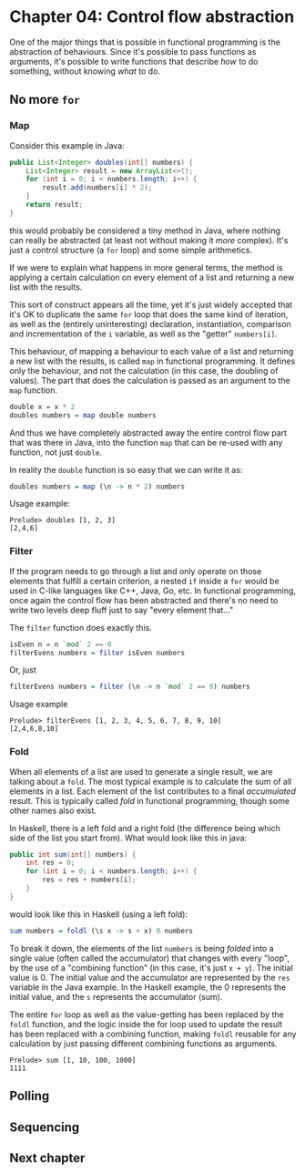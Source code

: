 # Chapter 04: Control flow abstraction
One of the major things that is possible in functional programming is the
abstraction of behaviours. Since it's possible to pass functions as arguments,
it's possible to write functions that describe _how_ to do something, without
knowing _what_ to do.

## No more `for`
### Map
Consider this example in Java:
```java
public List<Integer> doubles(int[] numbers) {
    List<Integer> result = new ArrayList<>();
    for (int i = 0; i < numbers.length; i++) {
        result.add(numbers[i] * 2);
    }
    return result;
}
```
this would probably be considered a tiny method in Java, where nothing can
really be abstracted (at least not without making it _more_ complex). It's just
a control structure (a `for` loop) and some simple arithmetics.

If we were to explain what happens in more general terms, the method is applying
a certain calculation on every element of a list and returning a new list with
the results.

This sort of construct appears all the time, yet it's just widely accepted that
it's OK to duplicate the same `for` loop that does the same kind of iteration,
as well as the (entirely uninteresting) declaration, instantiation, comparison
and incrementation of the `i` variable, as well as the "getter" `numbers[i]`.

This behaviour, of mapping a behaviour to each value of a list and returning
a new list with the results, is called `map` in functional programming. It
defines only the behaviour, and not the calculation (in this case, the doubling
of values). The part that does the calculation is passed as an argument to the
`map` function.

```haskell
double x = x * 2
doubles numbers = map double numbers
```
And thus we have completely abstracted away the entire control flow part that
was there in Java, into the function `map` that can be re-used with any
function, not just `double`.

In reality the `double` function is so easy that we can write it as:
```haskell
doubles numbers = map (\n -> n * 2) numbers
```
Usage example:
```
Prelude> doubles [1, 2, 3]
[2,4,6]
```

### Filter
If the program needs to go through a list and only operate on those elements
that fulfill a certain criterion, a nested `if` inside a `for` would be used
in C-like languages like C++, Java, Go, etc. In functional programming, once
again the control flow has been abstracted and there's no need to write two
levels deep fluff just to say "every element that..."

The `filter` function does exactly this.
```haskell
isEven n = n `mod` 2 == 0
filterEvens numbers = filter isEven numbers
```
Or, just
```haskell
filterEvens numbers = filter (\n -> n `mod` 2 == 0) numbers
```

Usage example
```
Prelude> filterEvens [1, 2, 3, 4, 5, 6, 7, 8, 9, 10]
[2,4,6,8,10]
```

### Fold
When all elements of a list are used to generate a single result, we are talking
about a `fold`. The most typical example is to calculate the sum of all elements
in a list. Each element of the list contributes to a final _accumulated_ result.
This is typically called _fold_ in functional programming, though some other
names also exist.

In Haskell, there is a left fold and a right fold (the difference being which
side of the list you start from). What would look like this in java:
```java
public int sum(int[] numbers) {
    int res = 0;
    for (int i = 0; i < numbers.length; i++) {
        res = res + numbers[i];
    }
}
```
would look like this in Haskell (using a left fold):
```haskell
sum numbers = foldl (\s x -> s + x) 0 numbers
```
To break it down, the elements of the list `numbers` is being _folded_ into
a single value (often called the accumulator) that changes with every "loop",
by the use of a "combining function" (in this case, it's just `x + y`).
The initial value is 0. The initial value and the accumulator are represented
by the `res` variable in the Java example. In the Haskell example, the 0
represents the initial value, and the `s` represents the accumulator (sum).

The entire `for` loop as well as the value-getting has been replaced by the
`foldl` function, and the logic inside the for loop used to update the result
has been replaced with a combining function, making `foldl`  reusable for any
calculation by just passing different combining functions as arguments.

```
Prelude> sum [1, 10, 100, 1000]
1111
```

## Polling
## Sequencing
## Next chapter
